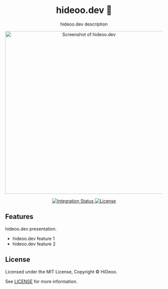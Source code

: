 <div align="center">
  <h1>hideoo.dev 🚧</h1>
  <p>hideoo.dev description</p>
  <p>
    <a href="https://dummyimage.com/520x350/121212/cdc8be.png&text=screenshot" title="Screenshot of hideoo.dev">
      <img alt="Screenshot of hideoo.dev" src="https://dummyimage.com/520x350/121212/cdc8be.png&text=screenshot" width="520" />
    </a>
  </p>
</div>

<div align="center">
  <a href="https://github.com/HiDeoo/hideoo.dev/actions/workflows/integration.yml">
    <img alt="Integration Status" src="https://github.com/HiDeoo/hideoo.dev/actions/workflows/integration.yml/badge.svg" />
  </a>
  <a href="https://github.com/HiDeoo/hideoo.dev/blob/main/LICENSE">
    <img alt="License" src="https://badgen.net/github/license/HiDeoo/hideoo.dev" />
  </a>
  <br />
</div>

## Features

hideoo.dev presentation.

- hideoo.dev feature 1
- hideoo.dev feature 2

## License

Licensed under the MIT License, Copyright © HiDeoo.

See [LICENSE](https://github.com/HiDeoo/hideoo.dev/blob/main/LICENSE) for more information.
